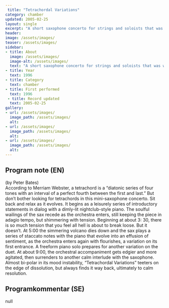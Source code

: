 ```yaml
---
 title: "Tetrachordal Variations"
category: chamber
updated: 2005-02-25
layout: single
excerpt: "A short saxophone concerto for strings and soloists that was written for myself and Richie Beirach as soloists."
header: 
image: /assets/images/
teaser: /assets/images/
sidebar:
- title: About
  image: /assets/images/
  image-alt: /assets/images/
  text: "A short saxophone concerto for strings and soloists that was written for myself and Richie Beirach as soloists."
- title: Year
  text: 1996
- title: Category
  text: chamber
- title: First performed
  text: 1996
 - title: Record updated
  text: 2005-02-25
gallery:
- url: /assets/images/
  image_path: /assets/images/
  alt: 
- url: /assets/images/
  image_path: /assets/images/
  alt: 
- url: /assets/images/
  image_path: /assets/images/
  alt: 
---
```

<h2>Program note (EN)</h2>
(by Peter Bates)<br />
According to Merriam Webster, a
tetrachord is a “diatonic series of four
tones with an interval of a perfect
fourth between the first and last.” But
don’t bother looking for tetrachords
in this mini-saxophone concerto. Sit
back and relax as it evolves. It begins
as a leisurely series of introductory
statements in dialog with a dimly-lit
nightclub-style piano. The soulful
wailings of the sax recede as the
orchestra enters, still keeping the
piece in adagio tempo, but shimmering with tension. Beginning at about 3:
30, there is so much tension that you
feel all hell is about to break loose.
But it doesn’t. At 5:00 the simmering
volcano dies down and the sax plays
a series of staccato notes with the
piano that evolve into an effusion of
sentiment, as the orchestra enters
again with flourishes, a variation on
its first entrance. A freeform piano
solo prepares for another variation on
the duet. At about 9:00, the orchestral
accompaniment gets edgier and more
agitated, then surrenders to another
calm interlude with the saxophone.
Almost bi-polar in its mood instability,
“Tetrachordal Variations” teeters on
the edge of dissolution, but always
finds it way back, ultimately to calm
resolution.

<h2>Programkommentar (SE)</h2>
null



